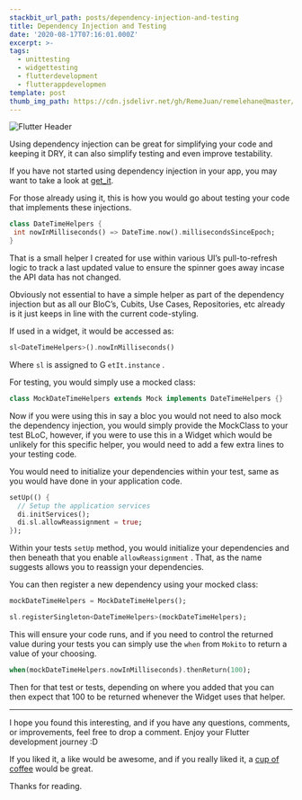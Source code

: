 ```yaml
---
stackbit_url_path: posts/dependency-injection-and-testing
title: Dependency Injection and Testing
date: '2020-08-17T07:16:01.000Z'
excerpt: >-
tags:
  - unittesting
  - widgettesting
  - flutterdevelopment
  - flutterappdevelopmen
template: post
thumb_img_path: https://cdn.jsdelivr.net/gh/RemeJuan/remelehane@master/uPic/1*w_Hwise5fi9orTgRt5ClQA.jpeg
---
```


![Flutter Header](https://cdn.jsdelivr.net/gh/RemeJuan/remelehane@master/uPic/1*w_Hwise5fi9orTgRt5ClQA.jpeg)

Using dependency injection can be great for simplifying your code and keeping it DRY, it can also simplify testing and even improve testability.

If you have not started using dependency injection in your app, you may want to take a look at [get_it](https://pub.dev/packages/get_it).

For those already using it, this is how you would go about testing your code that implements these injections.


```dart
class DateTimeHelpers {
 int nowInMilliseconds() => DateTime.now().millisecondsSinceEpoch;
}
```


That is a small helper I created for use within various UI’s pull-to-refresh logic to track a last updated value to ensure the spinner goes away incase the API data has not changed.

Obviously not essential to have a simple helper as part of the dependency injection but as all our BloC’s, Cubits, Use Cases, Repositories, etc already is it just keeps in line with the current code-styling.

If used in a widget, it would be accessed as:


```dart
sl<DateTimeHelpers>().nowInMilliseconds()
```


Where 
`sl`
 is assigned to G
`etIt.instance`
.

For testing, you would simply use a mocked class:


```dart
class MockDateTimeHelpers extends Mock implements DateTimeHelpers {}
```


Now if you were using this in say a bloc you would not need to also mock the dependency injection, you would simply provide the MockClass to your test BLoC, however, if you were to use this in a Widget which would be unlikely for this specific helper, you would need to add a few extra lines to your testing code.

You would need to initialize your dependencies within your test, same as you would have done in your application code.


```dart
setUp(() {
  // Setup the application services
  di.initServices();
  di.sl.allowReassignment = true;
});
```


Within your tests 
`setUp`
 method, you would initialize your dependencies and then beneath that you enable 
`allowReassignment`
. That, as the name suggests allows you to reassign your dependencies.

You can then register a new dependency using your mocked class:


```dart
mockDateTimeHelpers = MockDateTimeHelpers();

sl.registerSingleton<DateTimeHelpers>(mockDateTimeHelpers);
```


This will ensure your code runs, and if you need to control the returned value during your tests you can simply use the 
`when`
 from 
`Mokito`
 to return a value of your choosing.


```dart
when(mockDateTimeHelpers.nowInMilliseconds).thenReturn(100);
```

Then for that test or tests, depending on where you added that you can then expect that 100 to be returned whenever the Widget uses that helper.

***

I hope you found this interesting, and if you have any questions, comments, or improvements, feel free to drop a comment. Enjoy your Flutter development journey :D

If you liked it, a like would be awesome, and if you really liked it, a [cup of coffee](https://www.buymeacoffee.com/remelehane) would be great.

Thanks for reading.

